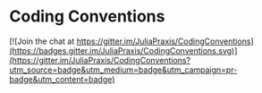 # Coding Conventions

[![Join the chat at https://gitter.im/JuliaPraxis/CodingConventions](https://badges.gitter.im/JuliaPraxis/CodingConventions.svg)](https://gitter.im/JuliaPraxis/CodingConventions?utm_source=badge&utm_medium=badge&utm_campaign=pr-badge&utm_content=badge)
